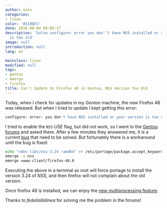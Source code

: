 ```yaml
---
author: alex
categories:
- linux
color: '#2196F3'
date: 2016-08-04 09:05:17
description: 'Solve configure: error you don''t have NSS installed or your version
  is too old'
image: null
introduction: null
lang: en

mainclass: linux
modified: null
tags:
- gentoo
- emerge
- firefox
title: Can't Update to Firefox 48 in Gentoo, NSS Version Too Old
---
```


Today, when I check for updates in my _Gentoo_ machine, the new Firefox 48 was released. But when I tried to update I kept getting this error:

```bash
configure: error: you don't have NSS installed or your version is too old
```

<!--more--><!--ad-->

I tried to enable the `NSS` _USE_ flag, but did not work, so I went to the [Gentoo forums](https://forums.gentoo.org/viewtopic-p-7951120.html#7951120 "Can't update to firefox 48") and asked there. After a few minutes they answered me, it is a current [bug](https://bugs.gentoo.org/show_bug.cgi?id=590424) that need to be solved. But fortunately there is a workaround until the bug is fixed:

```bash
echo "=dev-libs/nss-3.24 ~amd64" >> /etc/portage/package.accept_keywords
emerge -u nss
emerge =www-client/firefox-48.0
```

Executing the above in a terminal as root will force portage to install the version 3.24 of _NSS_, and then firefox will not complain about the old version.

Once firefox 48 is installed, we can enjoy the [new multiprocessing feature](http://arstechnica.com/information-technology/2016/08/firefox-48-ships-bringing-rust-mainstream-and-multiprocess-for-some/ "Firefox 48 ships, bringing Rust mainstream and multiprocess for some").

Thanks to _fedeliallalinea_ for solving me the problem in the forums!
